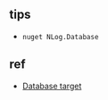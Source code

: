 

## tips
+ `nuget NLog.Database`

## ref
+ [Database target](https://github.com/NLog/NLog/wiki/Database-target)